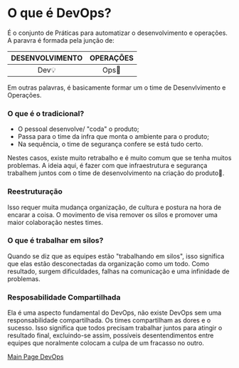 # O que é DevOps?

É o conjunto de Práticas para automatizar o desenvolvimento e operações.
A paravra é formada pela junção de:

DESENVOLVIMENTO | OPERAÇÕES
:---------: | :------:
Dev:bulb:| Ops:mag_right:

Em outras palavras, é basicamente formar um o time de Desenvlvimento e Operações.

### O que é o tradicional?

* O pessoal desenvolve/ "coda" o produto;
* Passa para o time da infra que monta o ambiente para o produto;
* Na sequência, o time de segurança confere se está tudo certo.

Nestes casos, existe muito retrabalho e é muito comum que se tenha muitos problemas.
A ideia aqui, é fazer com que infraestrutura e segurança trabalhem juntos com o time de desenvolvimento na criação do produto:crossed_flags:.

### Reestruturação
Isso requer muita mudança organização, de cultura e postura na hora de encarar a coisa. O movimento de visa remover os silos e promover uma maior colaboração nestes times.

### O que é trabalhar em silos?
Quando se diz que as equipes estão "trabalhando em silos", isso significa que elas estão desconectadas da organização como um todo. Como resultado, surgem dificuldades, falhas na comunicação e uma infinidade de problemas.

### Resposabilidade Compartilhada
Ela é uma aspecto fundamental do DevOps, não existe DevOps sem uma responsabilidade compartilhada. Os times compartilham as dores e o sucesso.
Isso significa que todos precisam trabalhar juntos para atingir o resultado final, excluindo-se assim, possíveis desentendimentos entre equipes que noralmente colocam a culpa de um fracasso no outro.


[Main Page DevOps](https://github.com/OdairPanizziJunior/DevOps)
